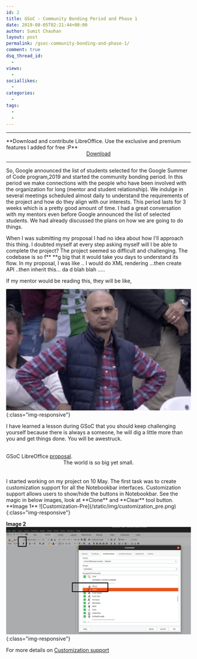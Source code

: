 ```yaml
---
id: 2
title: GSoC - Community Bonding Period and Phase 1
date: 2019-08-05T02:21:44+00:00
author: Sumit Chauhan
layout: post
permalink: /gsoc-community-bonding-and-phase-1/
comment: true
dsq_thread_id:
  -
views:
  -
sociallikes:
  -
categories:
  -
tags:
  -
  -
---
```



<hr/>
**Download and contribute LibreOffice. Use the exclusive and premium features I added for free :P**
<center> <a href="https://www.libreoffice.org/">Download</a></center>
<hr/>

So, Google announced the list of students selected for the Google Summer of Code program,2019 and started the community bonding period. In this period we make connections with the people who have been involved with the organization for long (mentor and student relationship). We indulge in several meetings scheduled almost daily to understand the requirements of the project and how do they align with our interests. This period lasts for 3 weeks which is a pretty good amount of time. I had a great conversation with my mentors even before Google announced the list of selected students. We had already discussed the plans on how we are going to do things.

When I was submitting my proposal I had no idea about how I'll approach this thing. I doubted myself at every step asking myself will I be able to complete the project? The project seemed so difficult and challenging. The codebase is so f** **g big that it would take you days to understand its flow. In my proposal, I was like .. I would do XML rendering ...then create API ..then inherit this... da d blah blah .....

If my mentor would be reading this, they will be like,



![Suprise](/static/img/communitybondingmeme1.jpg){:class="img-responsive"}

I have learned a lesson during GSoC that you should keep challenging yourself because there is always a someone, he will dig a little more than you and get things done. You will be awestruck. 

<br/>
GSoC LibreOffice <a href="https://drive.google.com/file/d/12EPSj5BntlU7C2orACcTJjWl-m2pWDrn/view?usp=sharing">proposal</a>.
<br/>
<center>The world is so big yet small.</center>
<br/>
<br/>
I started working on my project on 10 May. The first task was to create customization support for all the Notebookbar interfaces. Customization support allows users to show/hide the buttons in Notebookbar. See the magic in below images, look at  **Clone** and **Clear** tool button. 
<br/>
**Image 1**
![Customization-Pre](/static/img/customization_pre.png){:class="img-responsive"}




**Image 2**
![Customization-Final](/static/img/customization_final.png){:class="img-responsive"}





For more details on <a href="/customization-support/"> Customization support </a> 
